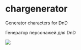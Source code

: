 # chargenerator

Generator characters for DnD

Генератор персонажей для DnD

<div id="badges">
  
  <a href="https://t.me/rrollbot" target="_blank">
    <img src="https://img.shields.io/badge/%F0%9F%A4%96-Telegram-blue"/>
  </a>
</div>